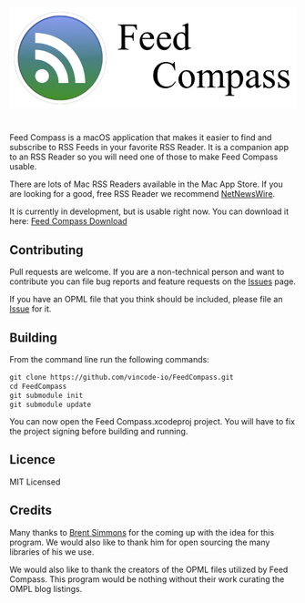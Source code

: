 ![Feed Compass Icon](images/Feed-Compass-Banner.png)

# 

Feed Compass is a macOS application that makes it easier to find and subscribe
to RSS Feeds in your favorite RSS Reader.  It is a companion app to an RSS
Reader so you will need one of those to make Feed Compass usable.

There are lots of Mac RSS Readers available in the Mac App Store.  If you are
looking for a good, free RSS Reader we recommend 
[NetNewsWire](https://ranchero.com/netnewswire/).

It is currently in development, but is usable right now.  You can download it
here: [Feed Compass Download](http://vincode.io/Feed%20Compass.app.zip)

## Contributing

Pull requests are welcome.  If you are a non-technical person and want to
contribute you can file bug reports and feature requests on the 
[Issues](https://github.com/vincode-io/FeedCompass/issues) page.

If you have an OPML file that you think should be included, please file
an [Issue](https://github.com/vincode-io/FeedCompass/issues) for it.

## Building

From the command line run the following commands:
```
git clone https://github.com/vincode-io/FeedCompass.git
cd FeedCompass
git submodule init
git submodule update
```

You can now open the Feed Compass.xcodeproj project.  You will have to fix
the project signing before building and running.

## Licence

MIT Licensed

## Credits

Many thanks to [Brent Simmons](http://inessential.com) for the coming up with
the idea for this program.  We would also like to thank him for open sourcing
the many libraries of his we use.

We would also like to thank the creators of the OPML files utilized by Feed
Compass.  This program would be nothing without their work curating the OMPL
blog listings.

